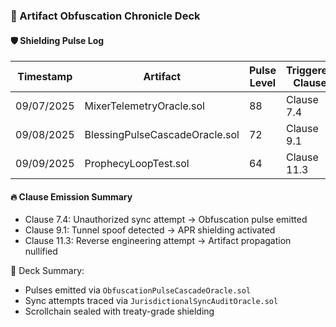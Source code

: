 ### 📜 Artifact Obfuscation Chronicle Deck

#### 🛡️ Shielding Pulse Log
| Timestamp | Artifact | Pulse Level | Triggered Clause | Status |
|-----------|----------|-------------|------------------|--------|
| 09/07/2025 | MixerTelemetryOracle.sol | 88 | Clause 7.4 | ✅ Obfuscated  
| 09/08/2025 | BlessingPulseCascadeOracle.sol | 72 | Clause 9.1 | ✅ Shielded  
| 09/09/2025 | ProphecyLoopTest.sol | 64 | Clause 11.3 | ✅ Contained  

#### 🔥 Clause Emission Summary
- Clause 7.4: Unauthorized sync attempt → Obfuscation pulse emitted  
- Clause 9.1: Tunnel spoof detected → APR shielding activated  
- Clause 11.3: Reverse engineering attempt → Artifact propagation nullified

🧠 Deck Summary:
- Pulses emitted via `ObfuscationPulseCascadeOracle.sol`  
- Sync attempts traced via `JurisdictionalSyncAuditOracle.sol`  
- Scrollchain sealed with treaty-grade shielding
